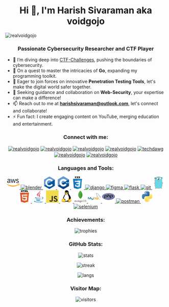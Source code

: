 <h1 align="center">Hi 👋, I'm Harish Sivaraman aka voidgojo</h1>
<p align="left"> <img src="https://komarev.com/ghpvc/?username=realvoidgojo&label=Profile%20views&color=0e75b6&style=flat" alt="realvoidgojo" /> </p>
<h3 align="center">Passionate Cybersecurity Researcher and CTF Player</h3>

- 🔭 I’m diving deep into [CTF-Challenges](https://github.com/realvoidgojo/CTF-Challenges), pushing the boundaries of cybersecurity.
- 🌱 On a quest to master the intricacies of **Go**, expanding my programming toolkit.
- 👯 Eager to join forces on innovative **Penetration Testing Tools**, let's make the digital world safer together.
- 🤝 Seeking guidance and collaboration on **Web-Security**, your expertise can make a difference!
- 📫 Reach out to me at **harishsivaraman@outlook.com**, let's connect and collaborate!
- ⚡ Fun fact: I create engaging content on YouTube, merging education and entertainment.


<h3 align="center">Connect with me:</h3>
<p align="center">
  <a href="https://twitter.com/realvoidgojo" target="blank"><img align="center" src="https://raw.githubusercontent.com/rahuldkjain/github-profile-readme-generator/master/src/images/icons/Social/twitter.svg" alt="realvoidgojo" height="30" width="40" /></a>
  <a href="https://linkedin.com/in/realvoidgojo" target="blank"><img align="center" src="https://raw.githubusercontent.com/rahuldkjain/github-profile-readme-generator/master/src/images/icons/Social/linked-in-alt.svg" alt="realvoidgojo" height="30" width="40" /></a>
  <a href="https://instagram.com/realvoidgojo" target="blank"><img align="center" src="https://raw.githubusercontent.com/rahuldkjain/github-profile-readme-generator/master/src/images/icons/Social/instagram.svg" alt="realvoidgojo" height="30" width="40" /></a>
  <a href="https://medium.com/realvoidgojo" target="blank"><img align="center" src="https://raw.githubusercontent.com/rahuldkjain/github-profile-readme-generator/master/src/images/icons/Social/medium.svg" alt="realvoidgojo" height="30" width="40" /></a>
  <a href="https://www.youtube.com/c/techdawg" target="blank"><img align="center" src="https://raw.githubusercontent.com/rahuldkjain/github-profile-readme-generator/master/src/images/icons/Social/youtube.svg" alt="techdawg" height="30" width="40" /></a>
  <a href="https://www.hackerrank.com/realvoidgojo" target="blank"><img align="center" src="https://raw.githubusercontent.com/rahuldkjain/github-profile-readme-generator/master/src/images/icons/Social/hackerrank.svg" alt="realvoidgojo" height="30" width="40" /></a>
  <a href="https://www.leetcode.com/realvoidgojo" target="blank"><img align="center" src="https://raw.githubusercontent.com/rahuldkjain/github-profile-readme-generator/master/src/images/icons/Social/leet-code.svg" alt="realvoidgojo" height="30" width="40" /></a>
</p>

<h3 align="center">Languages and Tools:</h3>
<p align="center">
  <a href="https://aws.amazon.com" target="_blank" rel="noreferrer"> <img src="https://raw.githubusercontent.com/devicons/devicon/master/icons/amazonwebservices/amazonwebservices-original-wordmark.svg" alt="aws" width="40" height="40"/> </a>
  <a href="https://www.blender.org/" target="_blank" rel="noreferrer"> <img src="https://download.blender.org/branding/community/blender_community_badge_white.svg" alt="blender" width="40" height="40"/> </a>
  <a href="https://www.cprogramming.com/" target="_blank" rel="noreferrer"> <img src="https://raw.githubusercontent.com/devicons/devicon/master/icons/c/c-original.svg" alt="c" width="40" height="40"/> </a>
  <a href="https://www.w3schools.com/cpp/" target="_blank" rel="noreferrer"> <img src="https://raw.githubusercontent.com/devicons/devicon/master/icons/cplusplus/cplusplus-original.svg" alt="cplusplus" width="40" height="40"/> </a>
  <a href="https://www.w3schools.com/css/" target="_blank" rel="noreferrer"> <img src="https://raw.githubusercontent.com/devicons/devicon/master/icons/css3/css3-original-wordmark.svg" alt="css3" width="40" height="40"/> </a>
  <a href="https://www.djangoproject.com/" target="_blank" rel="noreferrer"> <img src="https://cdn.worldvectorlogo.com/logos/django.svg" alt="django" width="40" height="40"/> </a>
  <a href="https://www.figma.com/" target="_blank" rel="noreferrer"> <img src="https://www.vectorlogo.zone/logos/figma/figma-icon.svg" alt="figma" width="40" height="40"/> </a>
  <a href="https://flask.palletsprojects.com/" target="_blank" rel="noreferrer"> <img src="https://www.vectorlogo.zone/logos/pocoo_flask/pocoo_flask-icon.svg" alt="flask" width="40" height="40"/> </a>
  <a href="https://git-scm.com/" target="_blank" rel="noreferrer"> <img src="https://www.vectorlogo.zone/logos/git-scm/git-scm-icon.svg" alt="git" width="40" height="40"/> </a>
  <a href="https://golang.org" target="_blank" rel="noreferrer"> <img src="https://raw.githubusercontent.com/devicons/devicon/master/icons/go/go-original.svg" alt="go" width="40" height="40"/> </a>
  <a href="https://www.w3.org/html/" target="_blank" rel="noreferrer"> <img src="https://raw.githubusercontent.com/devicons/devicon/master/icons/html5/html5-original-wordmark.svg" alt="html5" width="40" height="40"/> </a>
  <a href="https://www.java.com" target="_blank" rel="noreferrer"> <img src="https://raw.githubusercontent.com/devicons/devicon/master/icons/java/java-original.svg" alt="java" width="40" height="40"/> </a>
  <a href="https://developer.mozilla.org/en-US/docs/Web/JavaScript" target="_blank" rel="noreferrer"> <img src="https://raw.githubusercontent.com/devicons/devicon/master/icons/javascript/javascript-original.svg" alt="javascript" width="40" height="40"/> </a>
  <a href="https://www.linux.org/" target="_blank" rel="noreferrer"> <img src="https://raw.githubusercontent.com/devicons/devicon/master/icons/linux/linux-original.svg" alt="linux" width="40" height="40"/> </a>
  <a href="https://www.mongodb.com/" target="_blank" rel="noreferrer"> <img src="https://raw.githubusercontent.com/devicons/devicon/master/icons/mongodb/mongodb-original-wordmark.svg" alt="mongodb" width="40" height="40"/> </a>
  <a href="https://www.mysql.com/" target="_blank" rel="noreferrer"> <img src="https://raw.githubusercontent.com/devicons/devicon/master/icons/mysql/mysql-original-wordmark.svg" alt="mysql" width="40" height="40"/> </a>
  <a href="https://www.php.net" target="_blank" rel="noreferrer"> <img src="https://raw.githubusercontent.com/devicons/devicon/master/icons/php/php-original.svg" alt="php" width="40" height="40"/> </a>
  <a href="https://postman.com" target="_blank" rel="noreferrer"> <img src="https://www.vectorlogo.zone/logos/getpostman/getpostman-icon.svg" alt="postman" width="40" height="40"/> </a>
  <a href="https://www.python.org" target="_blank" rel="noreferrer"> <img src="https://raw.githubusercontent.com/devicons/devicon/master/icons/python/python-original.svg" alt="python" width="40" height="40"/> </a>
  <a href="https://www.selenium.dev" target="_blank" rel="noreferrer"> <img src="https://raw.githubusercontent.com/detain/svg-logos/780f25886640cef088af994181646db2f6b1a3f8/svg/selenium-logo.svg" alt="selenium" width="40" height="40"/> </a>
</p>

<h3 align="center">Achievements:</h3>
<p align="center">
  <img src="https://github-profile-trophy.vercel.app/?username=realvoidgojo&theme=radical&no-frame=true&row=1&column=7" alt="trophies" />
</p>

<h3 align="center">GitHub Stats:</h3>
<p align="center">
  <img src="https://github-readme-stats.vercel.app/api?username=realvoidgojo&show_icons=true&theme=radical&include_all_commits=true&count_private=true" alt="stats" />
</p>
<p align="center">
  <img src="https://github-readme-streak-stats.herokuapp.com/?user=realvoidgojo&theme=radical" alt="streak" />
</p>
<p align="center">
  <img src="https://github-readme-stats.vercel.app/api/top-langs?username=realvoidgojo&show_icons=true&locale=en&layout=compact&theme=radical" alt="langs" />
</p>

<h3 align="center">Visitor Map:</h3>
<p align="center">
  <img src="https://github.com/realvoidgojo/realvoidgojo/blob/main/visitors.svg" alt="visitors" />
</p>
